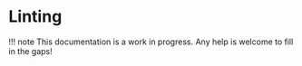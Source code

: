 # Linting

!!! note
    This documentation is a work in progress. Any help is welcome to fill in the
    gaps!
